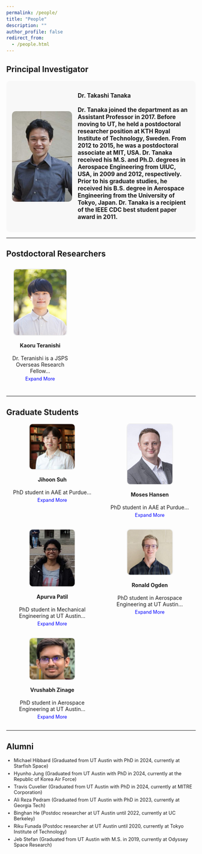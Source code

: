 ```yaml
---
permalink: /people/
title: "People"
description: ""
author_profile: false
redirect_from: 
  - /people.html
---
```


<style>
.grid-container {
    display: grid;
    gap: 20px;
    justify-content: center;
}

.principal-investigator {
    display: flex;
    align-items: center;
    font-size: 1.1em;
    font-weight: bold;
    background-color: #f8f8f8;
    padding: 15px;
    border-radius: 10px;
    margin-bottom: 15px;
}

.principal-investigator img {
    width: 160px;
    height: auto;
    border-radius: 10px;
    margin-right: 15px;
}

.postdocs-grid {
    display: grid;
    grid-template-columns: repeat(3, minmax(180px, 1fr));
    gap: 15px;
    text-align: center;
}

.postdocs-grid .person-box img {
    width: 140px;
    height: auto;
    border: 2px solid #f0f0f0;
    border-radius: 10px;
}

.postdocs-grid .person-box {
    font-size: 1em;
    padding: 10px;
}

.graduate-grid {
    display: grid;
    grid-template-columns: repeat(auto-fill, minmax(200px, 1fr));
    gap: 15px; 
    background: none;
    padding: 0;
}

.person-box {
    background: none;
    padding: 0;
    text-align: center;
    border-radius: 0;
}

.person-box img {
    width: 120px;
    height: auto;
    border: 2px solid #f0f0f0;
    border-radius: 10px;
}

.read-more {
    color: blue;
    cursor: pointer;
    font-size: 0.9em;
    display: block;
    margin-top: 5px;
}

.full-bio {
    display: none;
    font-size: 0.9em;
}

.alumni ul {
    list-style-type: disc;
    padding-left: 20px;
    margin: 10px 0;
}

.alumni li {
    margin-bottom: 5px;
    font-size: 0.9em;
}
</style>

<script>
function toggleBio(id) {
    var shortBio = document.getElementById("short-" + id);
    var fullBio = document.getElementById("full-" + id);
    var button = document.getElementById("btn-" + id);

    if (fullBio.style.display === "none") {
        fullBio.style.display = "block";
        shortBio.style.display = "none";
        button.innerText = "Show Less";
    } else {
        fullBio.style.display = "none";
        shortBio.style.display = "inline";
        button.innerText = "Expand More";
    }
}
</script>

## Principal Investigator
<div class="principal-investigator">
  <img src="/images/tanaka-199x300.jpg" alt="profile image">
  <p>
    <strong>Dr. Takashi Tanaka</strong><br><br>
    Dr. Tanaka joined the department as an Assistant Professor in 2017. Before moving to UT, he held a postdoctoral researcher position at KTH Royal Institute of Technology, Sweden. From 2012 to 2015, he was a postdoctoral associate at MIT, USA. Dr. Tanaka received his M.S. and Ph.D. degrees in Aerospace Engineering from UIUC, USA, in 2009 and 2012, respectively. Prior to his graduate studies, he received his B.S. degree in Aerospace Engineering from the University of Tokyo, Japan. Dr. Tanaka is a recipient of the IEEE CDC best student paper award in 2011.
  </p>
</div>

---

## Postdoctoral Researchers
<div class="postdocs-grid">
  <div class="person-box">
    <img src="/images/profile_zoom-1-240x300.png" alt="profile image">
    <p>
      <strong>Kaoru Teranishi</strong><br><br>
      <span id="short-kaoru">Dr. Teranishi is a JSPS Overseas Research Fellow...</span>
      <span id="full-kaoru" class="full-bio">
        of the Japan Society for the Promotion of Science and a Research Affiliate Postdoctoral in the Oden Institute for Computational Engineering and Sciences at UT Austin. He received his Ph.D. in mechanical and intelligent systems engineering from the University of Electro-Communications, Tokyo, Japan, in 2024. <a href="https://kaoruteranishi.xyz/">Website</a>
      </span>
      <span id="btn-kaoru" class="read-more" onclick="toggleBio('kaoru')">Expand More</span>
    </p>
  </div>
</div>

---

## Graduate Students
<div class="graduate-grid">

  <div class="person-box">
    <img src="/images/jihoon.jpeg" alt="profile image">
    <p>
      <strong>Jihoon Suh</strong><br><br>
      <span id="short-jihoon">PhD student in AAE at Purdue...</span>
      <span id="full-jihoon" class="full-bio">
        My current research is on encrypted control, where the objective is to protect the privacy of sensitive data such as personal, financial, or strategically valuable information while they are being processed by a control system. I served in the US Army for 6 years. <a href="https://jsuh9.github.io/">Website</a>
      </span>
      <span id="btn-jihoon" class="read-more" onclick="toggleBio('jihoon')">Expand More</span>
    </p>
  </div>

  <div class="person-box">
    <img src="/images/moses.jpg" alt="profile image">
    <p>
      <strong>Moses Hansen</strong><br><br>
      <span id="short-moses">PhD student in AAE at Purdue...</span>
      <span id="full-moses" class="full-bio">
        My research interests include leveraging deep reinforcement learning methods and classical control theory to optimize decision-making in competitive, multi-agent scenarios. In my spare time, I enjoy hiking, being outdoors, and cooking.
      </span>
      <span id="btn-moses" class="read-more" onclick="toggleBio('moses')">Expand More</span>
    </p>
  </div>
  
  <div class="person-box">
    <img src="/images/apurva.jpg" alt="profile image">
    <p>
      <strong>Apurva Patil</strong><br><br>
      <span id="short-apurva">PhD student in Mechanical Engineering at UT Austin...</span>
      <span id="full-apurva" class="full-bio">
        My research interests lie in robotics, path-planning, and perception. I completed my bachelor's from College of Engineering Pune in India. In my free time, I enjoy swimming and listening to music. <a href="https://patil-apurva.github.io/portfolio/">Website</a>
      </span>
      <span id="btn-apurva" class="read-more" onclick="toggleBio('apurva')">Expand More</span>
    </p>
  </div>

  <div class="person-box">
    <img src="/images/ronnie.jpg" alt="profile image">
    <p>
      <strong>Ronald Ogden</strong><br><br>
      <span id="short-ronnie">PhD student in Aerospace Engineering at UT Austin...</span>
      <span id="full-ronnie" class="full-bio">
        My research interests include event-based estimation and stochastic control. Prior to coming to UT, I was a flight test engineer at Wisk Aero, where I tested autonomous eVTOL aircraft. In my free time, I enjoy climbing, language learning, and puzzle solving.
      </span>
      <span id="btn-ronnie" class="read-more" onclick="toggleBio('ronnie')">Expand More</span>
    </p>
  </div>

  <div class="person-box">
    <img src="/images/vrushab.jpg" alt="profile image">
    <p>
      <strong>Vrushabh Zinage</strong><br><br>
      <span id="short-vrushab">PhD student in Aerospace Engineering at UT Austin...</span>
      <span id="full-vrushab" class="full-bio">
        My research interests lie in the intersection of robotics, motion planning, and control theory. Prior to joining UT, I completed my Bachelor's in Aerospace Engineering from IIT Madras in India. In my free time, I enjoy watching cricket, listening to music, stargazing, and watching movies.
      </span>
      <span id="btn-vrushab" class="read-more" onclick="toggleBio('vrushab')">Expand More</span>
    </p>
  </div>

</div>

---

## Alumni
<div class="alumni">
  <ul>
    <li>Michael Hibbard (Graduated from UT Austin with PhD in 2024, currently at Starfish Space)</li>
    <li>Hyunho Jung (Graduated from UT Austin with PhD in 2024, currently at the Republic of Korea Air Force)</li>
    <li>Travis Cuvelier (Graduated from UT Austin with PhD in 2024, currently at MITRE Corporation)</li>
    <li>Ali Reza Pedram (Graduated from UT Austin  with PhD in 2023, currently at Georgia Tech)</li>
    <li>Binghan He (Postdoc researcher at UT Austin until 2022, currently at UC Berkeley)</li>
    <li>Riku Funada (Postdoc researcher at UT Austin until 2020, currently at Tokyo Institute of Technology)</li>
    <li>Jeb Stefan (Graduated from UT Austin with M.S. in 2019, currently at Odyssey Space Research)</li>
  </ul>
</div>


